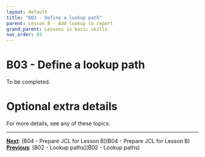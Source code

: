 ```yaml
---
layout: default
title: "B03 - Define a lookup path"
parent: Lesson B - Add lookup to report
grand_parent: Lessons in basic skills
nav_order: 03
---
```


# B03 - Define a lookup path

To be completed.  




# Optional extra details
For more details, see any of these topics:  


---
**<u>Next</u>**: [B04 - Prepare JCL for Lesson B](B04 - Prepare JCL for Lesson B)   
**<u>Previous</u>**: [B02 - Lookup paths](B02 - Lookup paths)  
